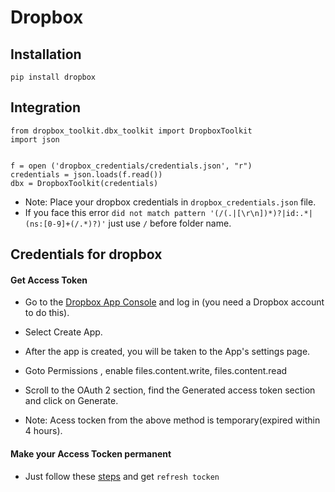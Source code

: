 # Dropbox

## Installation
```
pip install dropbox
```
## Integration
```
from dropbox_toolkit.dbx_toolkit import DropboxToolkit
import json


f = open ('dropbox_credentials/credentials.json', "r")  
credentials = json.loads(f.read())
dbx = DropboxToolkit(credentials)
```
* Note: Place your dropbox credentials in `dropbox_credentials.json` file.
* If you face this error `did not match pattern '(/(.|[\r\n])*)?|id:.*|(ns:[0-9]+(/.*)?)'` just use `/` before folder name.
## Credentials for dropbox 

#### Get Access Token
* Go to the [Dropbox App Console](https://www.dropbox.com/developers/apps) and log in (you need a Dropbox account to do this).
* Select Create App.
*  After the app is created, you will be taken to the App's settings page.
*  Goto Permissions , enable files.content.write, files.content.read
*  Scroll to the OAuth 2 section, find the Generated access token section and click on Generate.

* Note: Acess tocken from the above method is temporary(expired within 4 hours).

#### Make your Access Tocken permanent
* Just follow these [steps](https://stackoverflow.com/questions/70641660/how-do-you-get-and-use-a-refresh-token-for-the-dropbox-api-python-3-x) and get `refresh tocken`
